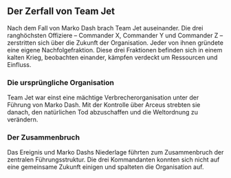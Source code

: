## Der Zerfall von Team Jet

Nach dem Fall von Marko Dash brach Team Jet auseinander. Die drei ranghöchsten Offiziere – Commander X, Commander Y und Commander Z – zerstritten sich über die Zukunft der Organisation. Jeder von ihnen gründete eine eigene Nachfolgefraktion. Diese drei Fraktionen befinden sich in einem kalten Krieg, beobachten einander, kämpfen verdeckt um Ressourcen und Einfluss.

### Die ursprüngliche Organisation

Team Jet war einst eine mächtige Verbrecherorganisation unter der Führung von Marko Dash. Mit der Kontrolle über Arceus strebten sie danach, den natürlichen Tod abzuschaffen und die Weltordnung zu verändern.

### Der Zusammenbruch

Das Ereignis und Marko Dashs Niederlage führten zum Zusammenbruch der zentralen Führungsstruktur. Die drei Kommandanten konnten sich nicht auf eine gemeinsame Zukunft einigen und spalteten die Organisation auf.